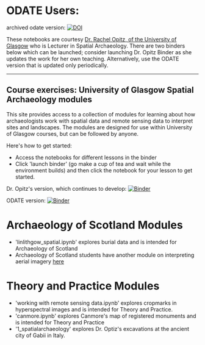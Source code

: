 # ODATE Users:

archived odate version: [![DOI](https://zenodo.org/badge/142212106.svg)](https://zenodo.org/badge/latestdoi/142212106)

These notebooks are courtesy [Dr. Rachel Opitz, of the University of Glasgow](https://www.gla.ac.uk/schools/humanities/staff/rachelopitz/) who is Lecturer in Spatial Archaeology. There are two binders below which can be launched; consider launching Dr. Opitz Binder as she updates the work for her own teaching. Alternatively, use the ODATE version that is updated only periodically.

---

## Course exercises: University of Glasgow Spatial Archaeology modules

This site provides access to a collection of modules for learning about how archaeologists work with spatial data and remote sensing data to interpret sites and landscapes. The modules are designed for use within University of Glasgow courses, but can be followed by anyone. 

Here's how to get started:

 * Access the notebooks for different lessons in the binder
 * Click 'launch binder' (go make a cup of tea and wait while the environment builds) and then click the notebook for your lesson to get started. 

Dr. Opitz's version, which continues to develop:  [![Binder](https://mybinder.org/badge.svg)](https://mybinder.org/v2/gh/ropitz/spatialarchaeology/master)

ODATE version: [![Binder](https://mybinder.org/badge.svg)](https://mybinder.org/v2/gh/shawngraham/spatialarchaeology/master)

# Archaeology of Scotland Modules
*  'linlithgow_spatial.ipynb' explores burial data and is intended for Archaeology of Scotland
*  Archaeology of Scotland students have another module on interpreting aerial imagery [here](http://ropitz.github.io/digitalantiquity/aerial/iona.html)

# Theory and Practice Modules
*  'working with remote sensing data.ipynb' explores cropmarks in hyperspectral images and is intended for Theory and Practice.
*  'canmore.ipynb' explores Canmore's map of registered monuments and is intended for Theory and Practice
*  '1_spatialarchaeology' explores Dr. Optiz's excavations at the ancient city of Gabii in Italy.


